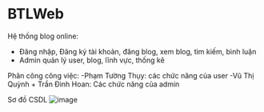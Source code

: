 # BTLWeb


Hệ thống blog online:
- Đăng nhập, Đăng ký tài khoản, đăng blog, xem blog, tìm kiếm, bình luận
- Admin quản lý user, blog, lĩnh vực, thống kê

Phân công công việc:
-Phạm Tường Thụy: các chức năng của user
-Vũ Thị Quỳnh + Trần Đình Hoan: Các chức năng của admin

Sơ đồ CSDL
![image](https://user-images.githubusercontent.com/91577400/171417752-677c67fd-c0b5-4d56-b05e-fbcc71496d30.png)




